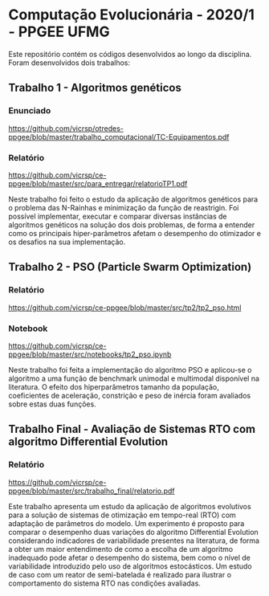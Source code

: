 # Computação Evolucionária - 2020/1 - PPGEE UFMG

Este repositório contém os códigos desenvolvidos ao longo da disciplina. Foram desenvolvidos dois trabalhos:

## Trabalho 1 - Algoritmos genéticos
### Enunciado
https://github.com/vicrsp/otredes-ppgee/blob/master/trabalho_computacional/TC-Equipamentos.pdf

### Relatório
https://github.com/vicrsp/ce-ppgee/blob/master/src/para_entregar/relatorioTP1.pdf

Neste trabalho foi feito o estudo da aplicação de algoritmos genéticos para o problema das N-Rainhas e minimização da função de reastrigin. Foi possível implementar, executar e comparar diversas instâncias de algoritmos genéticos na solução dos dois problemas, de forma a entender como os principais hiper-parâmetros afetam o desempenho do otimizador e os desafios na sua implementação.

## Trabalho 2 - PSO (Particle Swarm Optimization)
### Relatório
https://github.com/vicrsp/ce-ppgee/blob/master/src/tp2/tp2_pso.html
### Notebook
https://github.com/vicrsp/ce-ppgee/blob/master/src/notebooks/tp2_pso.ipynb

Neste trabalho foi feita a implementação do algoritmo PSO e aplicou-se o algoritmo a uma função de benchmark unimodal e multimodal disponível na literatura. O efeito dos hiperparâmetros tamanho da população, coeficientes de aceleração, constrição e peso de inércia foram avaliados sobre estas duas funções.

## Trabalho Final - Avaliação de Sistemas RTO com algoritmo Differential Evolution
### Relatório
https://github.com/vicrsp/ce-ppgee/blob/master/src/trabalho_final/relatorio.pdf

Este trabalho apresenta um estudo da aplicação de algoritmos evolutivos para a solução de sistemas de otimização em tempo-real (RTO) com adaptação de parâmetros do modelo. Um experimento é proposto para comparar o desempenho duas variações do algoritmo Differential Evolution considerando indicadores de variabilidade presentes na literatura, de forma a obter um maior entendimento de como a escolha de um algoritmo inadequado pode afetar o desempenho do sistema, bem como o nível de variabilidade introduzido pelo uso de algoritmos estocásticos. Um estudo de caso com um reator de semi-batelada é realizado para ilustrar o comportamento do sistema RTO nas condições avaliadas.
